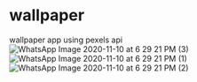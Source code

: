 # wallpaper
wallpaper app using pexels api
![WhatsApp Image 2020-11-10 at 6 29 21 PM (3)](https://user-images.githubusercontent.com/48353166/100239504-7c5c0e00-2f57-11eb-926e-184f53d51cec.jpeg)
![WhatsApp Image 2020-11-10 at 6 29 21 PM (1)](https://user-images.githubusercontent.com/48353166/100239507-7d8d3b00-2f57-11eb-919a-4f6b5fc65f1f.jpeg)
![WhatsApp Image 2020-11-10 at 6 29 21 PM (2)](https://user-images.githubusercontent.com/48353166/100239509-7e25d180-2f57-11eb-97e2-f64572d2cdc4.jpeg)
